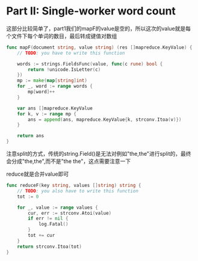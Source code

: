 # Part II: Single-worker word count

这部分比较简单了，part1我们的mapF的value是空的，所以这次的value就是每个文件下每个单词的数目，最后转成键值对数组

```go
func mapF(document string, value string) (res []mapreduce.KeyValue) {
	// TODO: you have to write this function

	words := strings.FieldsFunc(value, func(c rune) bool {
		return !unicode.IsLetter(c)
	})
	mp := make(map[string]int)
	for _, word := range words {
		mp[word]++
	}

	var ans []mapreduce.KeyValue
	for k, v := range mp {
		ans = append(ans, mapreduce.KeyValue{k, strconv.Itoa(v)})
	}

	return ans
}
```
注意split的方式，传统的string.Field()是无法对例如"the,the"进行split的，最终会分成"the,the",而不是"the the"，这点需要注意一下


reduce就是合并value即可
```go
func reduceF(key string, values []string) string {
	// TODO: you also have to write this function
	tot := 0

	for _, value := range values {
		cur, err := strconv.Atoi(value)
		if err != nil {
			log.Fatal()
		}
		tot += cur
	}
	return strconv.Itoa(tot)
}
```

